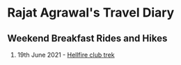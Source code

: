 # Rajat Agrawal's Travel Diary

## Weekend Breakfast Rides and Hikes

1. 19th June 2021 - [Hellfire club trek](https://www.google.com)
